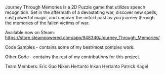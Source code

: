 Journey Through Memories is a 2D Puzzle game that utilizes speech recognition. Set in the aftermath of a devastating war, discover new spells, cast powerful magic, and uncover the untold past as you journey through the memories of the fallen victims of war.

Available now on Steam:
https://store.steampowered.com/app/948340/Journey_Through_Memories/

Code Samples - contains some of my best/most complex work.

Other Code - contains the rest of my contributions for this project.

Team Members:
Eric Guo
Niken Hertanto
Inkan Hertanto
Patrick Kagel
